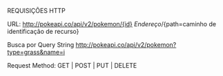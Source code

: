 REQUISIÇÕES HTTP

URL: http://pokeapi.co/api/v2/pokemon/{id}
    ${Endereço}/${path=caminho de identificação de recurso}

Busca por Query String
http://pokeapi.co/api/v2/pokemon?type=grass&name=i

Request Method: GET | POST | PUT | DELETE